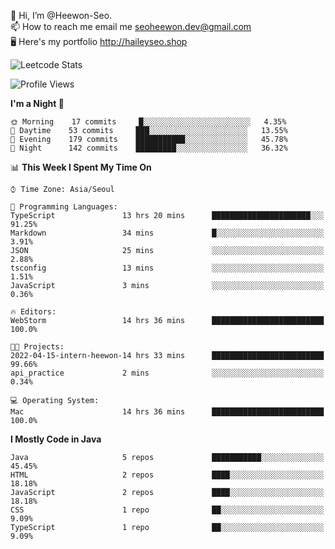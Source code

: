 👋 Hi, I’m @Heewon-Seo.  
📫 How to reach me email me seoheewon.dev@gmail.com   
🖥 Here's my portfolio http://haileyseo.shop

![Leetcode Stats](https://leetcode.card.workers.dev/?username=Heewon-Seo)

 <!--START_SECTION:waka-->
![Profile Views](http://img.shields.io/badge/Profile%20Views-0-blue)

**I'm a Night 🦉** 

```text
🌞 Morning    17 commits     █░░░░░░░░░░░░░░░░░░░░░░░░   4.35% 
🌆 Daytime    53 commits     ███░░░░░░░░░░░░░░░░░░░░░░   13.55% 
🌃 Evening    179 commits    ███████████░░░░░░░░░░░░░░   45.78% 
🌙 Night      142 commits    █████████░░░░░░░░░░░░░░░░   36.32%

```

📊 **This Week I Spent My Time On** 

```text
⌚︎ Time Zone: Asia/Seoul

💬 Programming Languages: 
TypeScript               13 hrs 20 mins      ██████████████████████░░░   91.25% 
Markdown                 34 mins             █░░░░░░░░░░░░░░░░░░░░░░░░   3.91% 
JSON                     25 mins             ░░░░░░░░░░░░░░░░░░░░░░░░░   2.88% 
tsconfig                 13 mins             ░░░░░░░░░░░░░░░░░░░░░░░░░   1.51% 
JavaScript               3 mins              ░░░░░░░░░░░░░░░░░░░░░░░░░   0.36%

🔥 Editors: 
WebStorm                 14 hrs 36 mins      █████████████████████████   100.0%

🐱‍💻 Projects: 
2022-04-15-intern-heewon-14 hrs 33 mins      █████████████████████████   99.66% 
api_practice             2 mins              ░░░░░░░░░░░░░░░░░░░░░░░░░   0.34%

💻 Operating System: 
Mac                      14 hrs 36 mins      █████████████████████████   100.0%

```

**I Mostly Code in Java** 

```text
Java                     5 repos             ███████████░░░░░░░░░░░░░░   45.45% 
HTML                     2 repos             ████░░░░░░░░░░░░░░░░░░░░░   18.18% 
JavaScript               2 repos             ████░░░░░░░░░░░░░░░░░░░░░   18.18% 
CSS                      1 repo              ██░░░░░░░░░░░░░░░░░░░░░░░   9.09% 
TypeScript               1 repo              ██░░░░░░░░░░░░░░░░░░░░░░░   9.09%

```
<!--END_SECTION:waka-->

